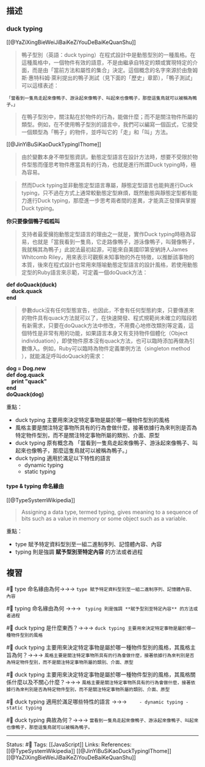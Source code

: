 ## 描述



### duck typing
[[@YaZiXingBieWeiJiBaiKeZiYouDeBaiKeQuanShu]]
> 鴨子型別（英語：duck typing）在程式設計中是動態型別的一種風格。在這種風格中，一個物件有效的語意，不是由繼承自特定的類或實現特定的介面，而是由「當前方法和屬性的集合」決定。這個概念的名字來源於由詹姆斯·惠特科姆·萊利提出的鴨子測試（見下面的「歷史」章節），「鴨子測試」可以這樣表述：

	「當看到一隻鳥走起來像鴨子、游泳起來像鴨子、叫起來也像鴨子，那麼這隻鳥就可以被稱為鴨子。」

> 在鴨子型別中，關注點在於物件的行為，能做什麼；而不是關注物件所屬的類型。例如，在不使用鴨子型別的語言中，我們可以編寫一個函式，它接受一個類型為「鴨子」的物件，並呼叫它的「走」和「叫」方法。


[[@JinYiBuSiKaoDuckTypingIThome]]
> 由於變數本身不帶型態資訊，動態定型語言在設計方法時，想要不受限於物件型態而僅思考物件應當具有的行為，也就是進行所謂Duck typing時，極為容易。

> 然而Duck typing並非動態定型語言專屬，靜態定型語言也能夠進行Duck typing，只不過在方式上通常較動態定型麻煩，既然動態與靜態定型都有能力進行Duck typing，那麼進一步思考兩者間的差異，才能真正發揮與掌握Duck typing。

**你只要像個鴨子呱呱叫**

> 支持者最愛擁抱動態定型語言的理由之一就是，實作Duck typing時極為容易，也就是「當我看到一隻鳥，它走路像鴨子，游泳像鴨子，叫聲像鴨子，我就稱其為鴨子」此說法最初起源，可能來自美國印第安納詩人James Whitcomb Riley，用來表示可觀察未知事物的外在特徵，以推斷該事物的本質，後來在程式設計也常用來隱喻動態定型語言的設計風格，若使用動態定型的Ruby語言來示範，可定義一個doQuack方法：

**def doQuack(duck)  
    duck.quack  
end**

> 參數duck沒有任何型態宣告，也因此，不會有任何型態約束，只要傳進來的物件具有quack方法就可以了，在快速開發、程式規範尚未確立的階段若有新需求，只要在doQuack方法中修改，不用費心地修改類別等定義，這個特性是非常有用的功能，如果語言本身又有支持物件個體化（Object individuation），即使物件原本沒有quack方法，也可以臨時添加再做為引數傳入。例如，Ruby可以臨時為物件定義單例方法（singleton method ），就能滿足呼叫doQuack的需求：

**dog = Dog.new  
def dog.quack  
    print "quack"  
end  
doQuack(dog)**

重點：
- duck typing 主要用來決定特定事物是屬於哪一種物件型別的風格
- 風格主要是關注特定事物所具有的行為會做什麼，接著依據行為來判別是否為特定物件型別，而不是關注特定事物所屬的類別、介面、原型
- duck typing 原有概念為
	「當看到一隻鳥走起來像鴨子、游泳起來像鴨子、叫起來也像鴨子，那麼這隻鳥就可以被稱為鴨子。」
- duck typing 適用於滿足以下特性的語言
	- dynamic typing
	- static typing

#### type & typing 命名緣由

[[@TypeSystemWikipedia]]
> Assigning a data type, termed typing, gives meaning to a sequence of bits such as a value in memory or some object such as a variable. 

重點：
- type 賦予特定資料型別至一組二進制序列、記憶體內容、內容
- typing 則是強調 **賦予型別至特定內容** 的方法或者過程



## 複習

#🧠 type 命名緣由為何->->-> `type 賦予特定資料型別至一組二進制序列、記憶體內容、內容`
<!--SR:!2023-02-08,10,250-->

#🧠 typing 命名緣由為何 ->->-> ` typing 則是強調 **賦予型別至特定內容** 的方法或者過程`
<!--SR:!2023-02-04,6,230-->

#🧠 duck typing 是什麼東西？->->-> `duck typing 主要用來決定特定事物是屬於哪一種物件型別的風格`
<!--SR:!2023-02-07,9,250-->

#🧠 duck typing 主要用來決定特定事物是屬於哪一種物件型別的風格，其風格主旨為何？->->-> `風格主要是關注特定事物所具有的行為會做什麼，接著依據行為來判別是否為特定物件型別，而不是關注特定事物所屬的類別、介面、原型`
<!--SR:!2023-02-06,8,250-->

#🧠 duck typing 主要用來決定特定事物是屬於哪一種物件型別的風格，其風格關係什麼以及不關心什麼？->->-> `風格主要是關注特定事物所具有的行為會做什麼，接著依據行為來判別是否為特定物件型別，而不是關注特定事物所屬的類別、介面、原型`
<!--SR:!2023-02-08,10,250-->

#🧠 duck typing 適用於滿足哪些特性的語言 ->->-> `	- dynamic typing - static typing`
<!--SR:!2023-02-05,7,250-->

#🧠 duck typing 典故為何？->->-> `當看到一隻鳥走起來像鴨子、游泳起來像鴨子、叫起來也像鴨子，那麼這隻鳥就可以被稱為鴨子。`
<!--SR:!2023-02-08,10,250-->






---
Status: #🌱 
Tags:
[[JavaScript]]
Links:
References:
[[@TypeSystemWikipedia]]
[[@JinYiBuSiKaoDuckTypingIThome]]
[[@YaZiXingBieWeiJiBaiKeZiYouDeBaiKeQuanShu]]